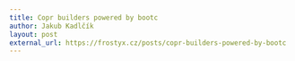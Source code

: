 ```yaml
---
title: Copr builders powered by bootc
author: Jakub Kadlčík
layout: post
external_url: https://frostyx.cz/posts/copr-builders-powered-by-bootc
---
```


